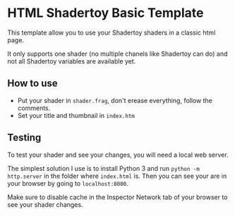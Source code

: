 # HTML Shadertoy Basic Template

This template allow you to use your Shadertoy shaders in a classic html page.

It only supports one shader (no multiple chanels like Shadertoy can do) and not all Shadertoy variables are available yet.

## How to use

- Put your shader in `shader.frag`, don't erease everything, follow the comments.
- Set your title and thumbnail in `index.htm`

## Testing

To test your shader and see your changes, you will need a local web server.

The simplest solution I use is to install Python 3 and run `python -m http.server` in the folder where `index.html` is. Then you can see your are in your browser by going to `localhost:8000`.

Make sure to disable cache in the Inspector Network tab of your browser to see your shader changes.